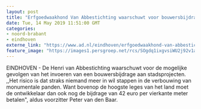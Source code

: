 ```yaml
---
layout: post
title: "Erfgoedwaakhond Van Abbestichting waarschuwt voor bouwersbijdrage Eindhoven"
date: Tue, 14 May 2019 11:51:00 GMT
categories: 
- noord-brabant 
- eindhoven 
externe_link: "https://www.ad.nl/eindhoven/erfgoedwaakhond-van-abbestichting-waarschuwt-voor-bouwersbijdrage-eindhoven~a88196ac/"
feature_image: "https://images1.persgroep.net/rcs/SOgdq1ixgvsiWU2j92v1ajf-wGI/diocontent/146548615/_fitwidth/400/?appId=21791a8992982cd8da851550a453bd7f&quality=0.7"
---
```


EINDHOVEN - De Henri van Abbestichting waarschuwt voor de mogelijke gevolgen van het invoeren van een bouwersbijdrage aan stadsprojecten. ,,Het risico is dat straks niemand meer in wil stappen in de verbouwing van monumentale panden. Want bovenop de hoogste leges van het land moet de ontwikkelaar dan ook nog de bijdrage van 42 euro per vierkante meter betalen", aldus voorzitter Peter van den Baar.
